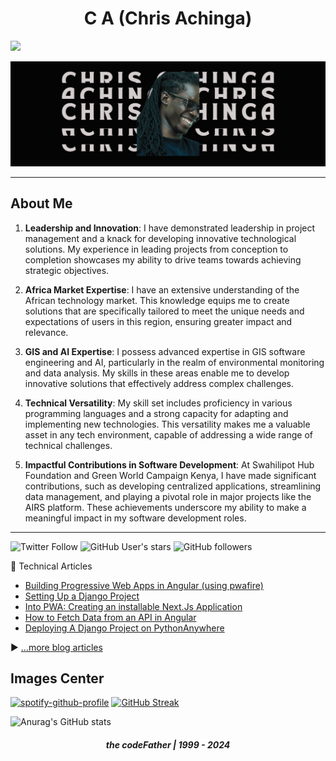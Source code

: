 <h1 align="center">
C A (Chris Achinga)
</h1>

![](https://komarev.com/ghpvc/?username=achingachris&color=grey)

![chris-achinga](chrisachinga.png)

<hr />

## About Me


1. **Leadership and Innovation**: I have demonstrated leadership in project management and a knack for developing innovative technological solutions. My experience in leading projects from conception to completion showcases my ability to drive teams towards achieving strategic objectives.

3. **Africa Market Expertise**: I have an extensive understanding of the African technology market. This knowledge equips me to create solutions that are specifically tailored to meet the unique needs and expectations of users in this region, ensuring greater impact and relevance.

4. **GIS and AI Expertise**: I possess advanced expertise in GIS software engineering and AI, particularly in the realm of environmental monitoring and data analysis. My skills in these areas enable me to develop innovative solutions that effectively address complex challenges.

4. **Technical Versatility**: My skill set includes proficiency in various programming languages and a strong capacity for adapting and implementing new technologies. This versatility makes me a valuable asset in any tech environment, capable of addressing a wide range of technical challenges.

5. **Impactful Contributions in Software Development**: At Swahilipot Hub Foundation and Green World Campaign Kenya, I have made significant contributions, such as developing centralized applications, streamlining data management, and playing a pivotal role in major projects like the AIRS platform. These achievements underscore my ability to make a meaningful impact in my software development roles.

<hr />

![Twitter Follow](https://img.shields.io/twitter/follow/achinga_chris?style=social) ![GitHub User's stars](https://img.shields.io/github/stars/achingachris?style=social) ![GitHub followers](https://img.shields.io/github/followers/achingachris?style=social)

📘 Technical Articles

<!-- BLOG-POST-LIST:START -->
- [Building Progressive Web Apps in Angular &lpar;using pwafire&rpar;](https://chrisdevcode.hashnode.dev/building-progressive-web-apps-in-angular-using-pwafire)
- [Setting Up a Django Project](https://chrisdevcode.hashnode.dev/setting-up-a-django-project)
- [Into PWA: Creating an installable Next.Js Application](https://chrisdevcode.hashnode.dev/into-pwa-creating-an-installable-nextjs-application)
- [How to Fetch Data from an API in Angular](https://chrisdevcode.hashnode.dev/how-to-fetch-data-from-an-api-in-angular)
- [Deploying A Django Project on PythonAnywhere](https://chrisdevcode.hashnode.dev/deploying-a-django-project-on-pythonanywhere)
<!-- BLOG-POST-LIST:END -->

▶ [...more blog articles](https://chrisdevcode.hashnode.dev/)


## Images Center

[![spotify-github-profile](https://spotify-github-profile.vercel.app/api/view?uid=cs6w6h23jn0fj3asinfnztn5r&cover_image=true&theme=default&show_offline=true&background_color=000000&interchange=false&bar_color=ffffff&bar_color_cover=false)](https://spotify-github-profile.vercel.app/api/view?uid=cs6w6h23jn0fj3asinfnztn5r&redirect=true)  [![GitHub Streak](https://streak-stats.demolab.com?user=achingachris&theme=nightowl&border_radius=6.3&hide_total_contributions=true)](https://git.io/streak-stats)

![Anurag's GitHub stats](https://github-readme-stats.vercel.app/api?username=achingachris&show_icons=true&bg_color=00000000)

<h5 align="center">
the codeFather | 1999 - 2024
</h5>
